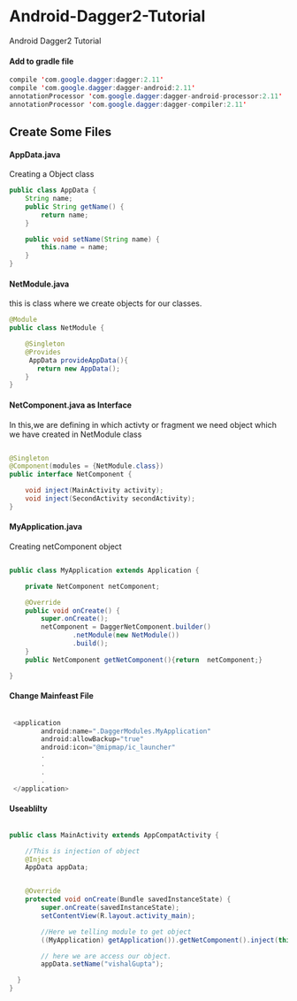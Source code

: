 # Android-Dagger2-Tutorial
Android Dagger2 Tutorial

#### Add to gradle file
```java
compile 'com.google.dagger:dagger:2.11'
compile 'com.google.dagger:dagger-android:2.11'
annotationProcessor 'com.google.dagger:dagger-android-processor:2.11'
annotationProcessor 'com.google.dagger:dagger-compiler:2.11'

```
## Create Some Files

#### AppData.java
Creating a Object class
```java
public class AppData {
    String name;
    public String getName() {
        return name;
    }

    public void setName(String name) {
        this.name = name;
    }
}

```

#### NetModule.java
this is class where we create objects for our classes.

```java
@Module
public class NetModule {

    @Singleton
    @Provides
     AppData provideAppData(){
       return new AppData();
    }
}

```

#### NetComponent.java as Interface

 In this,we are defining in which activty or fragment we need object which we have created in NetModule class

```java

@Singleton
@Component(modules = {NetModule.class})
public interface NetComponent {

    void inject(MainActivity activity);
    void inject(SecondActivity secondActivity);
}


```

#### MyApplication.java

 Creating netComponent object
 
```java

public class MyApplication extends Application {

    private NetComponent netComponent;

    @Override
    public void onCreate() {
        super.onCreate();
        netComponent = DaggerNetComponent.builder()
                .netModule(new NetModule())
                .build();
    }
    public NetComponent getNetComponent(){return  netComponent;}

}

```

#### Change Mainfeast File

```java
 
 <application
        android:name=".DaggerModules.MyApplication"
        android:allowBackup="true"
        android:icon="@mipmap/ic_launcher"
        .
        .
        .
        .
 </application>

```

#### Useablilty

```java

public class MainActivity extends AppCompatActivity {

    //This is injection of object
    @Inject
    AppData appData;


    @Override
    protected void onCreate(Bundle savedInstanceState) {
        super.onCreate(savedInstanceState);
        setContentView(R.layout.activity_main);

        //Here we telling module to get object
        ((MyApplication) getApplication()).getNetComponent().inject(this);

        // here we are access our object.
        appData.setName("vishalGupta");

  }
}

```


